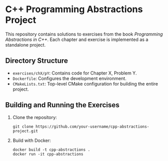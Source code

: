 # C++ Programming Abstractions Project

This repository contains solutions to exercises from the book *Programming Abstractions in C++*. Each chapter and exercise is implemented as a standalone project.

## Directory Structure

- `exercises/chX/pY`: Contains code for Chapter X, Problem Y.
- `Dockerfile`: Configures the development environment.
- `CMakeLists.txt`: Top-level CMake configuration for building the entire project.

## Building and Running the Exercises

1. Clone the repository:
   ```
   git clone https://github.com/your-username/cpp-abstractions-project.git
   ```

2. Build with Docker:
   ```
   docker build -t cpp-abstractions .
   docker run -it cpp-abstractions
   ```


